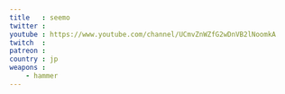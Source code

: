 ```yaml
---
title   : seemo
twitter : 
youtube : https://www.youtube.com/channel/UCmvZnWZfG2wDnVB2lNoomkA
twitch  : 
patreon : 
country : jp
weapons :
    - hammer
---
```


